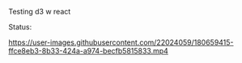 Testing d3 w react 

Status: 


https://user-images.githubusercontent.com/22024059/180659415-ffce8eb3-8b33-424a-a974-becfb5815833.mp4

